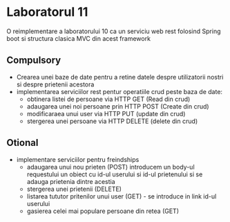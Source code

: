 # Laboratorul 11

O reimplementare a laboratorului 10 ca un serviciu web rest folosind Spring boot si structura clasica MVC din acest framework

## Compulsory

- Crearea unei baze de date pentru a retine datele despre utilizatorii nostri si despre prietenii acestora
- implementarea serviciilor rest pentur operatiile crud peste baza de date:
  - obtinera listei de persoane via HTTP GET (Read din crud)
  - adaugarea unei noi persoane prin HTTP POST (Create din crud)
  - modificaraea unui user via HTTP PUT (update din crud)
  - stergerea unei persoane via HTTP DELETE (delete din crud)

## Otional

- implementare serviciilor pentru freindships
  - adaugarea unui nou prieten (POST) introducem un body-ul requestului un obiect cu id-ul userului si id-ul prietenului si se adauga prietenia dintre acestia
  - stergerea unei prietenii (DELETE)
  - listarea tututor pritenilor unui user (GET) - se introduce in link id-ul userului
  - gasierea celei mai populare persoane din retea (GET)

